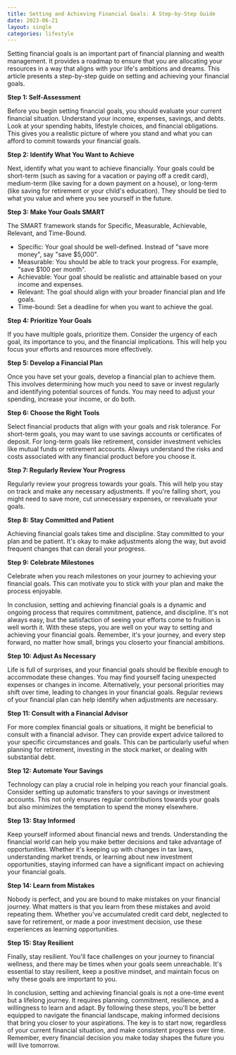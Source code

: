 ```yaml
---
title: Setting and Achieving Financial Goals: A Step-by-Step Guide
date: 2023-06-21
layout: single
categories: lifestyle
---
```

Setting financial goals is an important part of financial planning and wealth management. It provides a roadmap to ensure that you are allocating your resources in a way that aligns with your life's ambitions and dreams. This article presents a step-by-step guide on setting and achieving your financial goals.

**Step 1: Self-Assessment**

Before you begin setting financial goals, you should evaluate your current financial situation. Understand your income, expenses, savings, and debts. Look at your spending habits, lifestyle choices, and financial obligations. This gives you a realistic picture of where you stand and what you can afford to commit towards your financial goals.

**Step 2: Identify What You Want to Achieve**

Next, identify what you want to achieve financially. Your goals could be short-term (such as saving for a vacation or paying off a credit card), medium-term (like saving for a down payment on a house), or long-term (like saving for retirement or your child's education). They should be tied to what you value and where you see yourself in the future.

**Step 3: Make Your Goals SMART**

The SMART framework stands for Specific, Measurable, Achievable, Relevant, and Time-Bound.

- Specific: Your goal should be well-defined. Instead of "save more money", say "save $5,000".
- Measurable: You should be able to track your progress. For example, "save $100 per month".
- Achievable: Your goal should be realistic and attainable based on your income and expenses.
- Relevant: The goal should align with your broader financial plan and life goals.
- Time-bound: Set a deadline for when you want to achieve the goal.

**Step 4: Prioritize Your Goals**

If you have multiple goals, prioritize them. Consider the urgency of each goal, its importance to you, and the financial implications. This will help you focus your efforts and resources more effectively.

**Step 5: Develop a Financial Plan**

Once you have set your goals, develop a financial plan to achieve them. This involves determining how much you need to save or invest regularly and identifying potential sources of funds. You may need to adjust your spending, increase your income, or do both.

**Step 6: Choose the Right Tools**

Select financial products that align with your goals and risk tolerance. For short-term goals, you may want to use savings accounts or certificates of deposit. For long-term goals like retirement, consider investment vehicles like mutual funds or retirement accounts. Always understand the risks and costs associated with any financial product before you choose it.

**Step 7: Regularly Review Your Progress**

Regularly review your progress towards your goals. This will help you stay on track and make any necessary adjustments. If you're falling short, you might need to save more, cut unnecessary expenses, or reevaluate your goals.

**Step 8: Stay Committed and Patient**

Achieving financial goals takes time and discipline. Stay committed to your plan and be patient. It's okay to make adjustments along the way, but avoid frequent changes that can derail your progress.

**Step 9: Celebrate Milestones**

Celebrate when you reach milestones on your journey to achieving your financial goals. This can motivate you to stick with your plan and make the process enjoyable.

In conclusion, setting and achieving financial goals is a dynamic and ongoing process that requires commitment, patience, and discipline. It's not always easy, but the satisfaction of seeing your efforts come to fruition is well worth it. With these steps, you are well on your way to setting and achieving your financial goals. Remember, it's your journey, and every step forward, no matter how small, brings you closerto your financial ambitions.

**Step 10: Adjust As Necessary**

Life is full of surprises, and your financial goals should be flexible enough to accommodate these changes. You may find yourself facing unexpected expenses or changes in income. Alternatively, your personal priorities may shift over time, leading to changes in your financial goals. Regular reviews of your financial plan can help identify when adjustments are necessary.

**Step 11: Consult with a Financial Advisor**

For more complex financial goals or situations, it might be beneficial to consult with a financial advisor. They can provide expert advice tailored to your specific circumstances and goals. This can be particularly useful when planning for retirement, investing in the stock market, or dealing with substantial debt.

**Step 12: Automate Your Savings**

Technology can play a crucial role in helping you reach your financial goals. Consider setting up automatic transfers to your savings or investment accounts. This not only ensures regular contributions towards your goals but also minimizes the temptation to spend the money elsewhere.

**Step 13: Stay Informed**

Keep yourself informed about financial news and trends. Understanding the financial world can help you make better decisions and take advantage of opportunities. Whether it's keeping up with changes in tax laws, understanding market trends, or learning about new investment opportunities, staying informed can have a significant impact on achieving your financial goals.

**Step 14: Learn from Mistakes**

Nobody is perfect, and you are bound to make mistakes on your financial journey. What matters is that you learn from these mistakes and avoid repeating them. Whether you've accumulated credit card debt, neglected to save for retirement, or made a poor investment decision, use these experiences as learning opportunities.

**Step 15: Stay Resilient**

Finally, stay resilient. You'll face challenges on your journey to financial wellness, and there may be times when your goals seem unreachable. It's essential to stay resilient, keep a positive mindset, and maintain focus on why these goals are important to you.

In conclusion, setting and achieving financial goals is not a one-time event but a lifelong journey. It requires planning, commitment, resilience, and a willingness to learn and adapt. By following these steps, you'll be better equipped to navigate the financial landscape, making informed decisions that bring you closer to your aspirations. The key is to start now, regardless of your current financial situation, and make consistent progress over time. Remember, every financial decision you make today shapes the future you will live tomorrow.